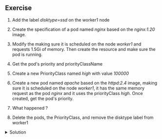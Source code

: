 ## Exercise

1. Add the label *disktype=ssd* on the worker1 node

2. Create the specification of a pod named *nginx* based on the *nginx:1.20* image.

3. Modify the making sure it is scheduled on the node *worker1* and requests 1.5Gi of memory. Then create the resource and make sure the pod is running.

4. Get the pod's priority and priorityClassName 

5. Create a new PriorityClass named *high* with value *100000*

6. Create a new pod named *apache* based on the *httpd:2.4* image, making sure it is scheduled on the node *worker1*, it has the same memory request as the pod *nginx* and it uses the priorityClass *high*. Once created, get the pod's priority.

7. What happened ?

8. Delete the pods, the PriorityClass, and remove the disktype label from worker1 

<details>
  <summary markdown="span">Solution</summary>

1. Add the label *disktype=ssd* on the worker1 node

```
k label node worker1 disktype=ssd
```

2. Create the specification of a pod named *nginx* based on the *nginx:1.20* image.

```
k run nginx --image=nginx:1.20 --dry-run=client -o yaml > pod.yaml
```

3. Modify the making sure it is scheduled on the node *worker1* and requests 1.5Gi of memory. Then create the resource and make sure the pod is running.

Modification of the specification to add the specific constraints:

```
apiVersion: v1
kind: Pod
metadata:
  labels:
    run: nginx
  name: nginx
spec:
  nodeSelector:
    disktype: ssd
  containers:
  - image: nginx:1.20
    name: nginx
    resources:
      requests:
        memory: 1.5Gi
```

Creation of the resource:

```
k apply -f pod.yaml
```

Make sure the pod is running:

```
k get po/nginx
NAME    READY   STATUS    RESTARTS   AGE
nginx   1/1     Running   0          3s
```

4. Get the pod's priority and priorityClassName 

Pod's priority is 0:

```
k get po/nginx -o jsonpath={.spec.priority}
0
```

Pod's priorityClassName is not defined

```
k get po/nginx -o jsonpath={.spec.priorityClassName}
```

5. Create a new PriorityClass named *high* with value *100000*

```
cat <<EOF | k apply -f -
apiVersion: scheduling.k8s.io/v1
kind: PriorityClass
metadata:
  name: high
value: 1000000
globalDefault: false
EOF
```

6. Create a new pod named *apache* based on the *httpd:2.4* image, making sure it is scheduled on the node *worker1*, it has the same memory request as the pod *nginx* and it uses the priorityClass *high*. Once created, get the pod's priority.

```
cat<<EOF | k apply -f -
apiVersion: v1
kind: Pod
metadata:
  labels:
    run: apache
  name: apache
spec:
  priorityClassName: high
  nodeSelector:
    disktype: ssd
  containers:
  - image: httpd:2.4
    name: apache
    resources:
      requests:
        memory: 1.5Gi
EOF
```

Get the pod's priority:

```
k get po/apache -o jsonpath={.spec.priority}
1000000
```

7. What happened ?

Listing the pods we can see the nginx one is not present anymore:

```
k get po
NAME     READY   STATUS    RESTARTS   AGE
apache   1/1     Running   0          14s
```

As the apache pod has a higher priority than the nginx once, and because the node worker1 does not have enough resources to run both of them, the nginx pod has been evicted and replaced by the apache one

8. Delete the pods, the PriorityClass, and remove the disktype label from worker1 

The nginx pod has already been removed

```
k delete po/apache priorityClass/high
k label node worker1 disktype-
```
</details>

